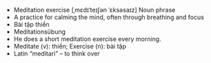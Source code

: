 - Meditation exercise	[ˌmɛdɪˈteɪʃən ˈɛksəsaɪz]	Noun phrase  
- A practice for calming the mind, often through breathing and focus  
- Bài tập thiền  
- Meditationsübung  
- He does a short meditation exercise every morning.  
- Meditate (v): thiền; Exercise (n): bài tập  
- Latin “meditari” – to think over